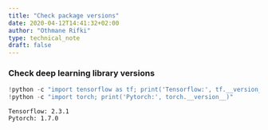 ```yaml
---
title: "Check package versions"
date: 2020-04-12T14:41:32+02:00
author: "Othmane Rifki"
type: technical_note
draft: false
---
```

### Check deep learning library versions


```python
!python -c "import tensorflow as tf; print('Tensorflow:', tf.__version__)"
!python -c "import torch; print('Pytorch:', torch.__version__)"
```

    Tensorflow: 2.3.1
    Pytorch: 1.7.0

